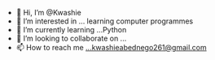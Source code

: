 - 👋 Hi, I’m @Kwashie
- 👀 I’m interested in ... learning computer programmes
- 🌱 I’m currently learning ...Python
- 💞️ I’m looking to collaborate on ...
- 📫 How to reach me ...kwashieabednego261@gmail.com

<!---
Kwashie123/Kwashie123 is a ✨ special ✨ repository because its `README.md` (this file) appears on your GitHub profile.
You can click the Preview link to take a look at your changes.
--->
